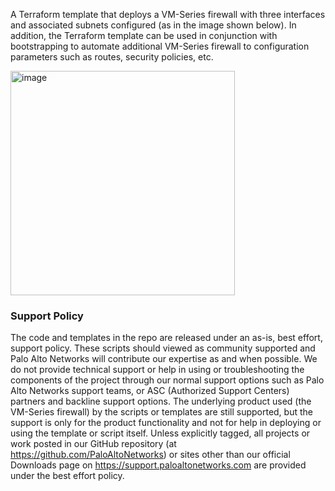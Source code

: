 
A Terraform template that deploys a VM-Series firewall with three interfaces and associated subnets configured (as in the image shown below). In addition, the Terraform template can be used in conjunction with bootstrapping to automate additional VM-Series firewall to configuration parameters such as routes, security policies, etc. 
 
 <img width="359" alt="image" src="https://user-images.githubusercontent.com/30295405/41330520-d208f54e-6e88-11e8-83cb-11044e5a6b45.png">

### Support Policy

The code and templates in the repo are released under an as-is, best effort, support policy. These scripts should viewed as community supported and Palo Alto Networks will contribute our expertise as and when possible. We do not provide technical support or help in using or troubleshooting the components of the project through our normal support options such as Palo Alto Networks support teams, or ASC (Authorized Support Centers) partners and backline support options. The underlying product used (the VM-Series firewall) by the scripts or templates are still supported, but the support is only for the product functionality and not for help in deploying or using the template or script itself. Unless explicitly tagged, all projects or work posted in our GitHub repository (at https://github.com/PaloAltoNetworks) or sites other than our official Downloads page on https://support.paloaltonetworks.com are provided under the best effort policy.
 
